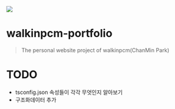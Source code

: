 ![](https://codebuild.ap-northeast-2.amazonaws.com/badges?uuid=eyJlbmNyeXB0ZWREYXRhIjoid0NkMVJMVkErUjg2QXlEb2xvd0JNc3FwNERSMDVQU3l5VjVsaUdlRmhUUXB1algwRXBLTnRsSEx1bm9QanVLdHBFUUdzVXhZcnFrR1FIWGRLY2twK3NrPSIsIml2UGFyYW1ldGVyU3BlYyI6IjNvTnd4bmNvZlQ4WG5naDciLCJtYXRlcmlhbFNldFNlcmlhbCI6MX0%3D&branch=release)  

# walkinpcm-portfolio

> The personal website project of walkinpcm(ChanMin Park)

# TODO  
- tsconfig.json 속성들이 각각 무엇인지 알아보기  
- 구조화데이터 추가
